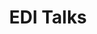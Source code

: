 ---
type: gallery-details
active: true

# Display name
title: EDI Talks

url: static/img/OuterSpace.jpg
brief: Educating and Sharing Voices

keywords:
    - EDI

preview-image: static/img/OuterSpace.jpg

# Image slideshow
images:
    - url: /static/img/OuterSpace.jpg
      caption: |
        Image Credit: Evert Nasedkin

information: |
    ### EDI Talks

    * Using my platform to share the voices of others is very important to me. I have been involved in a number of talks and panels on Equity, Diversity, and Inclusion in academia. These include:

    * You Can't Be What You Can't See
    * EAS 2023, Krakow, Poland
    * July 14th 2023

    * International Day Against Homophobia, Biphobia and Transphobia 2023
    * Max Planck Institute for Astronomy, Heidelberg, Germany
    * May 17th, 2023

    * LGBTQIA+ in Astronomy
    * GC Retreat, Schöntal, Germany
    * May 9th, 2023

    * LGBT+ Astronomy Icons
    * OUTer Space, Haus der Astronomie, Heidelberg, Germany
    * Feb 18th, 2023

    * Equity, Diversity and Inclusion in Astronomy
    * IMPRS Retreat, Salzburg, Austria
    * Sept 10th, 2022


---